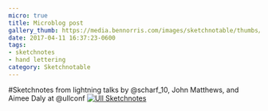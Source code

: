 ```yaml
---
micro: true
title: Microblog post
gallery_thumb: https://media.bennorris.com/images/sketchnotable/thumbs/ull-2017-sketchnotes-16.jpg
date: 2017-04-11 16:37:23-0600
tags:
- sketchnotes
- hand lettering
category: Sketchnotable
---
```


#Sketchnotes from lightning talks by @scharf_10, John Matthews, and Aimee Daly at @ullconf [![Ull Sketchnotes](https://media.bennorris.com/images/sketchnotable/ull-2017/ull-2017-sketchnotes-16.jpg)](https://media.bennorris.com/images/sketchnotable/ull-2017/ull-2017-sketchnotes-16.jpg)